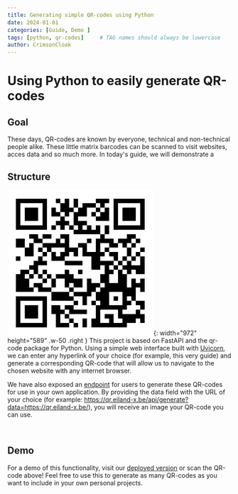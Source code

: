 ```yaml
---
title: Generating simple QR-codes using Python
date: 2024-01-01
categories: [Guide, Demo ]
tags: [python, qr-codes]     # TAG names should always be lowercase
author: CrimsonCloak
---
```


# Using Python to easily generate QR-codes


## Goal
These days, QR-codes are known by everyone, technical and non-technical people alike. These little matrix barcodes can be scanned to visit websites, acces data and so much more. In today's guide, we will demonstrate a 

## Structure
![QR code for this blogpost](/assets/img/20240201/qr-code.png){: width="972" height="589" .w-50 .right }
This project is based on FastAPI and the qr-code package for Python. Using a simple web interface built with [Uvicorn](https://www.uvicorn.org/), we can enter any hyperlink of your choice (for example, this very guide) and generate a corresponding QR-code that will allow us to navigate to the chosen website with any internet browser.


We have also exposed an [endpoint](https://qr.eiland-x.be/api/generate?data=https://example.com) for users to generate these QR-codes for use in your own application. By providing the data field with the URL of your choice (for example: https://qr.eiland-x.be/api/generate?data=https://qr.eiland-x.be/), you will receive an image your QR-code you can use.

<br>


## Demo

For a demo of this functionality, visit our [deployed version](https://qr.eiland-x.be) or scan the QR-code above! Feel free to use this to generate as many QR-codes as you want to include in your own personal projects.

